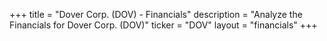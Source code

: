 +++
title = "Dover Corp. (DOV) - Financials"
description = "Analyze the Financials for Dover Corp. (DOV)"
ticker = "DOV"
layout = "financials"
+++

